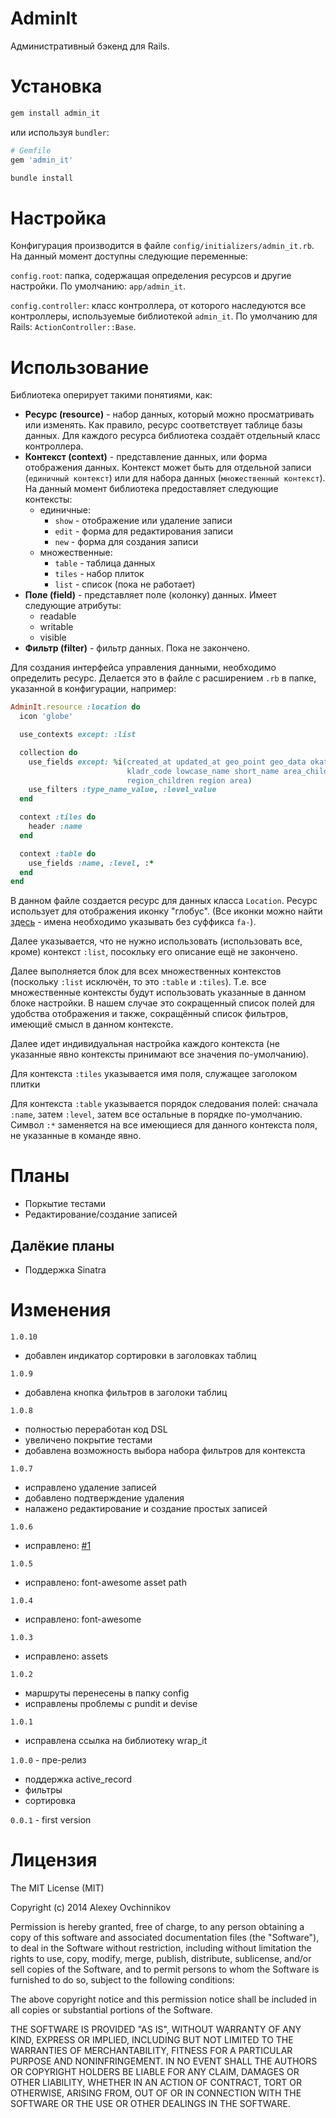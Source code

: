# AdminIt

Административный бэкенд для Rails.

# Установка

```sh
gem install admin_it
```

или используя `bundler`:

```ruby
# Gemfile
gem 'admin_it'
```

```sh
bundle install
```

# Настройка

Конфигурация производится в файле `config/initializers/admin_it.rb`. На данный момент доступны следующие переменные:

`config.root`: папка, содержащая определения ресурсов и другие настройки. По умолчанию: `app/admin_it`.

`config.controller`: класс контроллера, от которого наследуются все контроллеры, используемые библиотекой `admin_it`. По умолчанию для Rails: `ActionController::Base`.

# Использование

Библиотека оперирует такими понятиями, как:

* **Ресурс (resource)** - набор данных, который можно просматривать или изменять. Как правило, ресурс соответствует таблице базы данных. Для каждого ресурса библиотека создаёт отдельный класс контроллера.
* **Контекст (context)** - представление данных, или форма отображения данных. Контекст может быть для отдельной записи (`единичный контекст`) или для набора данных (`множественный контекст`). На данный момент библиотека предоставляет следующие контексты:
    - единичные:
        + `show` - отображение или удаление записи
        + `edit` - форма для редактирования записи
        + `new` - форма для создания записи
    - множественные:
        + `table` - таблица данных
        + `tiles` - набор плиток
        + `list` - список (пока не работает)
* **Поле (field)** - представляет поле (колонку) данных. Имеет следующие атрибуты:
    - readable
    - writable
    - visible
* **Фильтр (filter)** - фильтр данных. Пока не закончено.

Для создания интерфейса управления данными, необходимо определить ресурс. Делается это в файле с расширением `.rb` в папке, указанной в конфигурации, например:

```ruby
AdminIt.resource :location do
  icon 'globe'

  use_contexts except: :list

  collection do
    use_fields except: %i(created_at updated_at geo_point geo_data okato
                          kladr_code lowcase_name short_name area_children
                          region_children region area)
    use_filters :type_name_value, :level_value
  end

  context :tiles do
    header :name
  end

  context :table do
    use_fields :name, :level, :*
  end
end
```

В данном файле создается ресурс для данных класса `Location`. Ресурс использует для отображения иконку "глобус". (Все иконки можно найти [здесь](http://fortawesome.github.io/Font-Awesome/icons/) - имена необходимо указывать без суффикса `fa-`).

Далее указывается, что не нужно использовать (использовать все, кроме) контекст `:list`, посокльку его описание ещё не закончено.

Далее выполняется блок для всех множественных контекстов (поскольку `:list` исключён, то это `:table` и `:tiles`). Т.е. все множественные контексты будут использовать указанные в данном блоке настройки. В нашем случае это сокращенный список полей для удобства отображения и также, сокращённый список фильтров, имеющиё смысл в данном контексте.

Далее идет индивидуальная настройка каждого контекста (не указанные явно контексты принимают все значения по-умолчанию).

Для контекста `:tiles` указывается имя поля, служащее заголоком плитки

Для контекста `:table` указывается порядок следования полей: сначала `:name`, затем `:level`, затем все остальные в порядке по-умолчанию. Символ `:*` заменяется на все имеющиеся для данного контекста поля, не указанные в команде явно.

# Планы

* Поркытие тестами
* Редактирование/создание записей

## Далёкие планы

* Поддержка Sinatra

# Изменения

`1.0.10`

* добавлен индикатор сортировки в заголовках таблиц

`1.0.9`

* добавлена кнопка фильтров в заголоки таблиц

`1.0.8`

* полностью переработан код DSL
* увеличено покрытие тестами
* добавлена возможность выбора набора фильтров для контекста

`1.0.7`

* исправлено удаление записей
* добавлено подтверждение удаления
* налажено редактирование и создание простых записей

`1.0.6`

* исправлено: [#1](/../../issues/1)

`1.0.5`

* исправлено: font-awesome asset path

`1.0.4`

* исправлено: font-awesome

`1.0.3`

* исправлено: assets

`1.0.2`

* маршруты перенесены в папку config
* исправлены проблемы с pundit и devise

`1.0.1`

* исправлена ссылка на библиотеку wrap_it

`1.0.0` - пре-релиз

* поддержка active_record
* фильтры
* сортировка

`0.0.1` - first version

# Лицензия

The MIT License (MIT)

Copyright (c) 2014 Alexey Ovchinnikov

Permission is hereby granted, free of charge, to any person obtaining a copy
of this software and associated documentation files (the "Software"), to deal
in the Software without restriction, including without limitation the rights
to use, copy, modify, merge, publish, distribute, sublicense, and/or sell
copies of the Software, and to permit persons to whom the Software is
furnished to do so, subject to the following conditions:

The above copyright notice and this permission notice shall be included in
all copies or substantial portions of the Software.

THE SOFTWARE IS PROVIDED "AS IS", WITHOUT WARRANTY OF ANY KIND, EXPRESS OR
IMPLIED, INCLUDING BUT NOT LIMITED TO THE WARRANTIES OF MERCHANTABILITY,
FITNESS FOR A PARTICULAR PURPOSE AND NONINFRINGEMENT. IN NO EVENT SHALL THE
AUTHORS OR COPYRIGHT HOLDERS BE LIABLE FOR ANY CLAIM, DAMAGES OR OTHER
LIABILITY, WHETHER IN AN ACTION OF CONTRACT, TORT OR OTHERWISE, ARISING FROM,
OUT OF OR IN CONNECTION WITH THE SOFTWARE OR THE USE OR OTHER DEALINGS IN
THE SOFTWARE.
